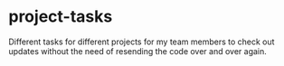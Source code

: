 # project-tasks
Different tasks for different projects for my team members to check out updates without the need of resending the code over and over again.
